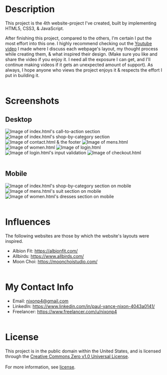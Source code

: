 # **Description**
This project is the 4th website-project I've created, built by implementing HTML5, CSS3, & JavaScript.

After finishing this project, compared to the others, I'm certain I put the most effort into this one. I highly recommend checking out the [Youtube video](https://youtu.be/lXrA-2tBXts) I made where I discuss each webpage's layout, my thought process while creating them, & what inspired their design. (Make sure you like and share the video if you enjoy it. I need all the exposure I can get, and I'll continue making videos if it gets an unexpected amount of support). As always, I hope anyone who views the project enjoys it & respects the effort I put in building it.<br></br>

# **Screenshots**
## **Desktop**
![Image of index.html's call-to-action section](https://user-images.githubusercontent.com/42850145/128418998-ecce03f4-f592-4435-9391-721438f6b3cd.png)
![Image of index.html's shop-by-category section](https://user-images.githubusercontent.com/42850145/128419383-c049235a-8224-484c-9a31-dc88fc6c6b4a.png)
![Image of contact.html & the footer](https://user-images.githubusercontent.com/42850145/128423562-1bb20e9a-0906-42f4-b579-ebe1b871fdc4.png)
![Image of mens.html](https://user-images.githubusercontent.com/42850145/128424064-27a7f9dd-174a-44c0-b1df-8e1c8f591719.png)
![Image of women.html](https://user-images.githubusercontent.com/42850145/128427274-6b5ccd9d-3311-47c0-bf65-afa172cba02f.png)
![Image of login.html](https://user-images.githubusercontent.com/42850145/128427761-341e37c3-ddcc-468a-b905-fa1c61e19b8b.png)
![Image of login.html's input validation](https://user-images.githubusercontent.com/42850145/128428204-953128df-19cb-4be1-89dc-b30bf9d67950.png)
![Image of checkout.html](https://user-images.githubusercontent.com/42850145/128430689-5d469745-0aa4-41fe-87c1-0bcc7bb2b6b8.png)<br></br>

## **Mobile**
![Image of index.html's shop-by-category section on mobile](https://user-images.githubusercontent.com/42850145/128432066-91bf3c51-c0a9-40c6-8274-ed9084642775.png)
![Image of mens.html's suit section on mobile](https://user-images.githubusercontent.com/42850145/128432349-b289ae79-248e-4c17-8b25-f1877aadc63d.png)
![Image of women.html's dresses section on mobile](https://user-images.githubusercontent.com/42850145/128432861-cc3d2ce9-032c-4017-8243-cdf7095a30b7.png)<br></br>

# **Influences**
The following websites are those by which the website's layouts were inspired.<br>
* Albion Fit: https://albionfit.com/
* Allbirds: https://www.allbirds.com/
* Moon Choi: https://moonchoistudio.com/
<br></br>

# **My Contact Info**
* Email: nixonp4@gmail.com
* LinkedIn: https://www.linkedin.com/in/paul-vance-nixon-4043a0141/
* Freelancer: https://www.freelancer.com/u/nixonp4
<br></br>

# **License**
This project is in the public domain within the United States, and is licensed through the [Creative Commons Zero v1.0 Universal License](https://creativecommons.org/publicdomain/zero/1.0/).<br></br>
For more information, see [license](https://github.com/Paul-Nixon/Website-4/blob/main/LICENSE).